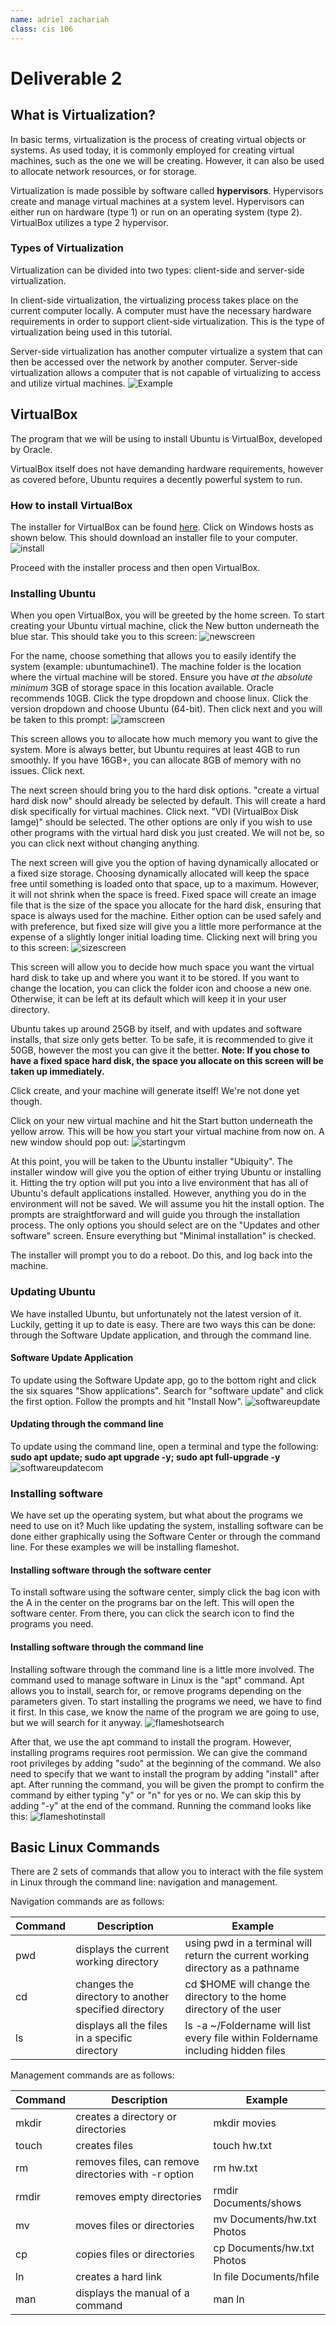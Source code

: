 ```yaml
---
name: adriel zachariah
class: cis 106
---
```


# Deliverable 2

## What is Virtualization?

In basic terms, virtualization is the process of creating virtual objects or systems. As used today, it is commonly employed for creating virtual machines, such as the one we will be creating. However, it can also be used to allocate network resources, or for storage.

Virtualization is made possible by software called **hypervisors**. Hypervisors create and manage virtual machines at a system level. Hypervisors can either run on hardware (type 1) or run on an operating system (type 2). VirtualBox utilizes a type 2 hypervisor.

### Types of Virtualization

Virtualization can be divided into two types: client-side and server-side virtualization. 

In client-side virtualization, the virtualizing process takes place on the current computer locally. A computer must have the necessary hardware requirements in order to support client-side virtualization. This is the type of virtualization being used in this tutorial.

Server-side virtualization has another computer virtualize a system that can then be accessed over the network by another computer. Server-side virtualization allows a computer that is not capable of virtualizing to access and utilize virtual machines.
![Example](serversideexample.png)

## VirtualBox

The program that we will be using to install Ubuntu is VirtualBox, developed by Oracle.

VirtualBox itself does not have demanding hardware requirements, however as covered before, Ubuntu requires a decently powerful system to run.

### How to install VirtualBox

The installer for VirtualBox can be found [here](https://www.virtualbox.org/wiki/Downloads). Click on Windows hosts as shown below. This should download an installer file to your computer.
![install](install.png)


Proceed with the installer process and then open VirtualBox.

### Installing Ubuntu

When you open VirtualBox, you will be greeted by the home screen. To start creating your Ubuntu virtual machine, click the New button underneath the blue star. This should take you to this screen:
![newscreen](newscreen.png)

For the name, choose something that allows you to easily identify the system (example: ubuntumachine1).
The machine folder is the location where the virtual machine will be stored. Ensure you have *at the absolute minimum* 3GB of storage space in this location available. Oracle recommends 10GB.
Click the type dropdown and choose linux.
Click the version dropdown and choose Ubuntu (64-bit). Then click next and you will be taken to this prompt:
![ramscreen](ramscreen.png)

This screen allows you to allocate how much memory you want to give the system. More is always better, but Ubuntu requires at least 4GB to run smoothly. If you have 16GB+, you can allocate 8GB of memory with no issues. Click next.

The next screen should bring you to the hard disk options. "create a virtual hard disk now" should already be selected by default. This will create a hard disk specifically for virtual machines. Click next. "VDI (VirtualBox Disk Iamge)" should be selected. The other options are only if you wish to use other programs with the virtual hard disk you just created. We will not be, so you can click next without changing anything.

The next screen will give you the option of having dynamically allocated or a fixed size storage. Choosing dynamically allocated will keep the space free until something is loaded onto that space, up to a maximum. However, it will not shrink when the space is freed. Fixed space will create an image file that is the size of the space you allocate for the hard disk, ensuring that space is always used for the machine. Either option can be used safely and with preference, but fixed size will give you a little more performance at the expense of a slightly longer initial loading time. Clicking next will bring you to this screen:
![sizescreen](sizescreen.png)

This screen will allow you to decide how much space you want the virtual hard disk to take up and where you want it to be stored. If you want to change the location, you can click the folder icon and choose a new one. Otherwise, it can be left at its default which will keep it in your user directory.

Ubuntu takes up around 25GB by itself, and with updates and software installs, that size only gets better. To be safe, it is recommended to give it 50GB, however the most you can give it the better. **Note: If you chose to have a fixed space hard disk, the space you allocate on this screen will be taken up immediately.**

Click create, and your machine will generate itself! We're not done yet though.

Click on your new virtual machine and hit the Start button underneath the yellow arrow. This will be how you start your virtual machine from now on. A new window should pop out:
![startingvm](startingvm.gif)

At this point, you will be taken to the Ubuntu installer "Ubiquity". The installer window will give you the option of either trying Ubuntu or installing it. Hitting the try option will put you into a live environment that has all of Ubuntu's default applications installed. However, anything you do in the environment will not be saved. We will assume you hit the install option. The prompts are straightforward and will guide you through the installation process. The only options you should select are on the "Updates and other software" screen. Ensure everything but "Minimal installation" is checked.

The installer will prompt you to do a reboot. Do this, and log back into the machine.

### Updating Ubuntu

We have installed Ubuntu, but unfortunately not the latest version of it. Luckily, getting it up to date is easy. There are two ways this can be done: through the Software Update application, and through the command line.

#### Software Update Application

To update using the Software Update app, go to the bottom right and click the six squares "Show applications". Search for "software update" and click the first option. Follow the prompts and hit "Install Now".
![softwareupdate](softwareupdate.gif)

#### Updating through the command line

To update using the command line, open a terminal and type the following:
**sudo apt update; sudo apt upgrade -y; sudo apt full-upgrade -y**
![softwareupdatecom](softwareupdatecom.gif)


### Installing software

We have set up the operating system, but what about the programs we need to use on it? Much like updating the system, installing software can be done either graphically using the Software Center or through the command line. For these examples we will be installing flameshot.

#### Installing software through the software center

To install software using the software center, simply click the bag icon with the A in the center on the programs bar on the left. This will open the software center. From there, you can click the search icon to find the programs you need.

#### Installing software through the command line

Installing software through the command line is a little more involved. The command used to manage software in Linux is the "apt" command. Apt allows you to install, search for, or remove programs depending on the parameters given. To start installing the programs we need, we have to find it first. In this case, we know the name of the program we are going to use, but we will search for it anyway.
![flameshotsearch](flameshotsearch.gif)

After that, we use the apt command to install the program. However, installing programs requires root permission. We can give the command root privileges by adding "sudo" at the beginning of the command. We also need to specify that we want to install the program by adding "install" after apt. After running the command, you will be given the prompt to confirm the command by either typing "y" or "n" for yes or no. We can skip this by adding "-y" at the end of the command. Running the command looks like this:
![flameshotinstall](flameshotinstall.gif)

## Basic Linux Commands

There are 2 sets of commands that allow you to interact with the file system in Linux through the command line: navigation and management.

Navigation commands are as follows:

| **Command** | **Description**                                      | **Example**                                                                      |
|-------------|------------------------------------------------------|----------------------------------------------------------------------------------|
| pwd         | displays the current working directory               | using pwd in a terminal will return the current working directory as a pathname  |
| cd          | changes the directory to another specified directory | cd $HOME will change the directory to the home directory of the user             |
| ls          | displays all the files in a specific directory       | ls -a ~/Foldername will list every file within Foldername including hidden files |

Management commands are as follows:

| **Command** | **Description**                                      | **Example**                |
|-------------|------------------------------------------------------|----------------------------|
| mkdir       | creates a directory or directories                   | mkdir movies               |
| touch       | creates files                                        | touch hw.txt               |
| rm          | removes files, can remove directories with -r option | rm hw.txt                  |
| rmdir       | removes empty directories                            | rmdir Documents/shows      |
| mv          | moves files or directories                           | mv Documents/hw.txt Photos |
| cp          | copies files or directories                          | cp Documents/hw.txt Photos |
| ln          | creates a hard link                                  | ln file Documents/hfile    |
| man         | displays the manual of a command                     | man ln                     |